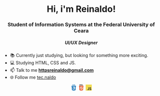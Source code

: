 <h1 align="center"> Hi, i'm Reinaldo! </h1>
<h3 align="center"> Student of Information Systems at the Federal University of Ceara </h3>
<h5 align="center"> UI/UX Designer </h5>

- 📚 Currently just studying, but looking for something more exciting.
- 💻 Studying HTML, CSS and JS.
- 📫 Talk to me **httpsreinaldo@gmail.com**
- 🌐 Follow me [tec.naldo](https://www.instagram.com/tec.naldo/)

<p align="center">
<img src="https://raw.githubusercontent.com/devicons/devicon/master/icons/css3/css3-plain-wordmark.svg" alt="css3"  width="20" height="20"/>
<img src="https://raw.githubusercontent.com/devicons/devicon/master/icons/html5/html5-original-wordmark.svg" alt="html5"  width="20" height="20"/>
<img src="https://raw.githubusercontent.com/devicons/devicon/master/icons/javascript/javascript-original.svg" alt="javascript" width="20" height="20"/>
</p>

